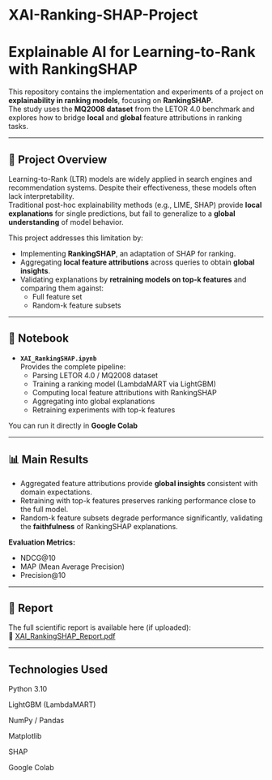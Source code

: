 # XAI-Ranking-SHAP-Project

# Explainable AI for Learning-to-Rank with RankingSHAP

This repository contains the implementation and experiments of a project on **explainability in ranking models**, focusing on **RankingSHAP**.  
The study uses the **MQ2008 dataset** from the LETOR 4.0 benchmark and explores how to bridge **local** and **global** feature attributions in ranking tasks.

---

## 📖 Project Overview
Learning-to-Rank (LTR) models are widely applied in search engines and recommendation systems. Despite their effectiveness, these models often lack interpretability.  
Traditional post-hoc explainability methods (e.g., LIME, SHAP) provide **local explanations** for single predictions, but fail to generalize to a **global understanding** of model behavior.

This project addresses this limitation by:
- Implementing **RankingSHAP**, an adaptation of SHAP for ranking.  
- Aggregating **local feature attributions** across queries to obtain **global insights**.  
- Validating explanations by **retraining models on top-k features** and comparing them against:  
  - Full feature set  
  - Random-k feature subsets  


---

## 🚀 Notebook
- **`XAI_RankingSHAP.ipynb`**  
  Provides the complete pipeline:
  - Parsing LETOR 4.0 / MQ2008 dataset
  - Training a ranking model (LambdaMART via LightGBM)
  - Computing local feature attributions with RankingSHAP
  - Aggregating into global explanations
  - Retraining experiments with top-k features

You can run it directly in **Google Colab**

---

## 📊 Main Results
- Aggregated feature attributions provide **global insights** consistent with domain expectations.  
- Retraining with top-k features preserves ranking performance close to the full model.  
- Random-k feature subsets degrade performance significantly, validating the **faithfulness** of RankingSHAP explanations.  

**Evaluation Metrics:**
- NDCG@10  
- MAP (Mean Average Precision)  
- Precision@10  

---

## 📑 Report
The full scientific report is available here (if uploaded):  
📄 [XAI_RankingSHAP_Report.pdf](report/Hybrid_Ranking_Shap_Report.pdf)

---



## Technologies Used

Python 3.10

LightGBM (LambdaMART)

NumPy / Pandas

Matplotlib

SHAP

Google Colab
